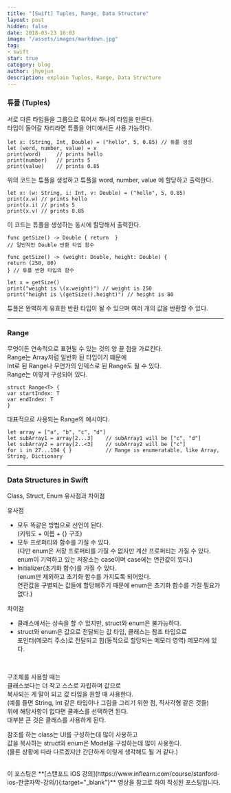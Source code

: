 ```yaml
---
title: "[Swift] Tuples, Range, Data Structure"
layout: post
hidden: false
date: 2018-03-23 16:03
image: "/assets/images/markdown.jpg"
tag:
- swift
star: true
category: blog
author: jhyejun
description: explain Tuples, Range, Data Structure
---
```


### 튜플 (Tuples)
서로 다른 타입들을 그룹으로 묶어서 하나의 타입을 만든다.<br>
타입이 들어갈 자리라면 튜플을 어디에서든 사용 가능하다.

```
let x: (String, Int, Double) = ("hello", 5, 0.85) // 튜플 생성
let (word, number, value) = x
print(word)     // prints hello
print(number)   // prints 5
print(value)    // prints 0.85
```
위의 코드는 튜플을 생성하고 튜플을 word, number, value 에 할당하고 출력한다.

```
let x: (w: String, i: Int, v: Double) = ("hello", 5, 0.85)
print(x.w) // prints hello
print(x.i) // prints 5
print(x.v) // prints 0.85
```
이 코드는 튜플을 생성하는 동시에 할당해서 출력한다.

```
func getSize() -> Double { return  }
// 일반적인 Double 반환 타입 함수

func getSize() -> (weight: Double, height: Double) {
return (250, 80)
} // 튜플 반환 타입의 함수

let x = getSize()
print("weight is \(x.weight)") // weight is 250
print("height is \(getSize().height)") // height is 80
```

튜플은 완벽하게 유효한 반환 타입이 될 수 있으며 여러 개의 값을 반환할 수 있다.

---

### Range
무엇이든 연속적으로 표현될 수 있는 것의 양 끝 점을 가르킨다.<br>
Range는 Array처럼 일반화 된 타입이기 떄문에<br>
Int로 된 Range나 무언가의 인덱스로 된 Range도 될 수 있다.<br>
Range는 이렇게 구성되어 있다.

```
struct Range<T> {
var startIndex: T
var endIndex: T
}
```


대표적으로 사용되는 Range의 예시이다.
```
let array = ["a", "b", "c", "d"]
let subArray1 = array[2...3]    // subArray1 will be ["c", "d"]
let subArray2 = array[2..<3]    // subArray2 will be ["c"]
for i in 27...104 { }           // Range is enumeratable, like Array, String, Dictionary
```

---

### Data Structures in Swift
Class, Struct, Enum 유사점과 차이점

유사점
- 모두 똑같은 방법으로 선언이 된다.<br>
(키워도 + 이름 + {} 구조)
- 모두 프로퍼티와 함수를 가질 수 있다.<br>
(다만 enum은 저장 프로퍼티를 가질 수 없지만 계산 프로퍼티는 가질 수 있다.<br>
enum이 기억하고 있는 저장소는 case이며 case에는 연관값이 있다.)
- Initializer(초기화 함수)를 가질 수 있다.<br>
(enum만 제외하고 초기화 함수를 가지도록 되어있다.<br>
연관값을 구별되는 값들에 할당해주기 때문에 enum은 초기화 함수를 가질 필요가 없다.)

차이점
- 클래스에서는 상속을 할 수 있지만, struct와 enum은 불가능하다.
- struct와 enum은 값으로 전달되는 값 타입, 클래스는 참조 타입으로<br>
포인터(메모리 주소)로 전달되고 힙(동적으로 할당되는 메모리 영역) 메모리에 있다.

<br>

구조체를 사용할 때는<br>
클래스보다는 더 작고 스스로 자립하며 값으로<br>
복사되는 게 말이 되고 값 타입을 원할 때 사용한다.<br>
(예를 들면 String, Int 같은 타입이나 그림을 그리기 위한 점, 직사각형 같은 것들)<br>
위에 해당사항이 없다면 클래스를 선택하면 된다.<br>
대부분 큰 것은 클래스를 사용하게 된다.<br>

참조를 하는 class는 UI를 구성하는데 많이 사용하고<br>
값을 복사하는 struct와 enum은 Model을 구성하는데 많이 사용한다.<br>
(물론 상황에 따라 다르겠지만 간단하게 이렇게 생각해도 될 거 같다.)

<br>
이 포스팅은 **[스탠포드 iOS 강의](https://www.inflearn.com/course/stanford-ios-한글자막-강의/){:target="_blank"}** 영상을
참고로 하여 작성된 포스팅입니다.